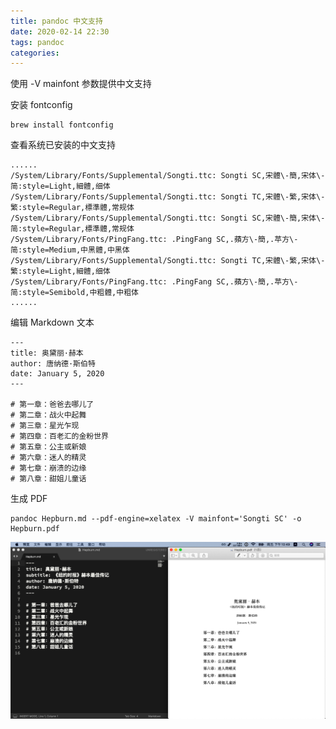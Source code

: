 ```yaml
---
title: pandoc 中文支持
date: 2020-02-14 22:30
tags: pandoc
categories:
---
```


使用 -V mainfont 参数提供中文支持 

<!-- more -->

安装 fontconfig
```
brew install fontconfig
```

查看系统已安装的中文支持
```
......
/System/Library/Fonts/Supplemental/Songti.ttc: Songti SC,宋體\-簡,宋体\-简:style=Light,細體,细体
/System/Library/Fonts/Supplemental/Songti.ttc: Songti TC,宋體\-繁,宋体\-繁:style=Regular,標準體,常规体
/System/Library/Fonts/Supplemental/Songti.ttc: Songti SC,宋體\-簡,宋体\-简:style=Regular,標準體,常规体
/System/Library/Fonts/PingFang.ttc: .PingFang SC,.蘋方\-簡,.苹方\-简:style=Medium,中黑體,中黑体
/System/Library/Fonts/Supplemental/Songti.ttc: Songti TC,宋體\-繁,宋体\-繁:style=Light,細體,细体
/System/Library/Fonts/PingFang.ttc: .PingFang SC,.蘋方\-簡,.苹方\-简:style=Semibold,中粗體,中粗体
......
```

编辑 Markdown 文本
```
---
title: 奥黛丽·赫本
author: 唐纳德·斯伯特
date: January 5, 2020
---

# 第一章：爸爸去哪儿了
# 第二章：战火中起舞
# 第三章：星光乍现
# 第四章：百老汇的金粉世界
# 第五章：公主或新娘
# 第六章：迷人的精灵
# 第七章：崩溃的边缘
# 第八章：甜姐儿童话
```

生成 PDF
```
pandoc Hepburn.md --pdf-engine=xelatex -V mainfont='Songti SC' -o Hepburn.pdf
```

![](/media/200214Hepburn.png)
